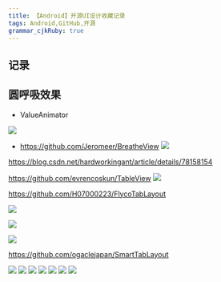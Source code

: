 ```yaml
---
title: 【Android】开源UI设计收藏记录 
tags: Android,GitHub,开源
grammar_cjkRuby: true
---
```

## 记录

## 圆呼吸效果 

* ValueAnimator

![](./pic/gif/20171116114751377.gif)

* https://github.com/Jeromeer/BreatheView
![](./pic/gif/demo.gif)


https://blog.csdn.net/hardworkingant/article/details/78158154


https://github.com/evrencoskun/TableView
![](./pic/gif/TableView-0_8_5_1_2.gif)

https://github.com/H07000223/FlycoTabLayout

![](./pic/gif/preview_1.gif)

![](./pic/gif/preview_2.gif)

![](./pic/gif/preview_3.gif)


https://github.com/ogaclejapan/SmartTabLayout

![](./pic/gif/demo1.gif)
![](./pic/gif/demo2.gif)
![](./pic/gif/demo3.gif)
![](./pic/gif/demo4.gif)
![](./pic/gif/demo5.gif)
![](./pic/gif/demo6.gif)
![](./pic/gif/demo7.gif)




